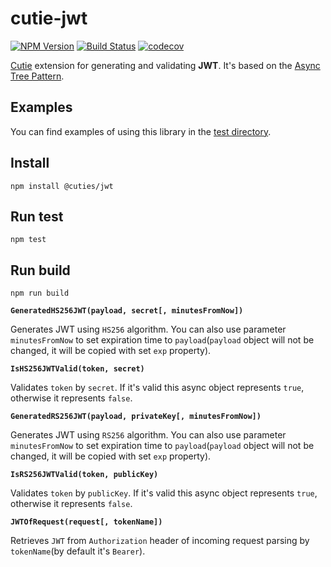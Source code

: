 # cutie-jwt

[![NPM Version](https://img.shields.io/npm/v/@cuties/jwt.svg)](https://npmjs.org/package/@cuties/jwt)
[![Build Status](https://travis-ci.org/Guseyn/cutie-jwt.svg?branch=master)](https://travis-ci.org/Guseyn/cutie-jwt)
[![codecov](https://codecov.io/gh/Guseyn/cutie-jwt/branch/master/graph/badge.svg)](https://codecov.io/gh/Guseyn/cutie-jwt)

[Cutie](https://github.com/Guseyn/cutie) extension for generating and validating **JWT**. It's based on the [Async Tree Pattern](https://github.com/Guseyn/async-tree-patern/blob/master/Async_Tree_Patern.pdf).

## Examples

You can find examples of using this library in the [test directory](https://github.com/Guseyn/cutie-jwt/tree/master/test).

## Install

`npm install @cuties/jwt`

## Run test

`npm test`

## Run build

`npm run build`

**`GeneratedHS256JWT(payload, secret[, minutesFromNow])`**

Generates JWT using `HS256` algorithm. You can also use parameter `minutesFromNow` to set expiration time to `payload`(`payload` object will not be changed, it will be copied with set `exp` property).

**`IsHS256JWTValid(token, secret)`**

Validates `token` by `secret`. If it's valid this async object represents `true`, otherwise it represents `false`.

**`GeneratedRS256JWT(payload, privateKey[, minutesFromNow])`**

Generates JWT using `RS256` algorithm. You can also use parameter `minutesFromNow` to set expiration time to `payload`(`payload` object will not be changed, it will be copied with set `exp` property).

**`IsRS256JWTValid(token, publicKey)`**

Validates `token` by `publicKey`. If it's valid this async object represents `true`, otherwise it represents `false`.

**`JWTOfRequest(request[, tokenName])`**

Retrieves `JWT` from `Authorization` header of incoming request parsing by `tokenName`(by default it's `Bearer`).
